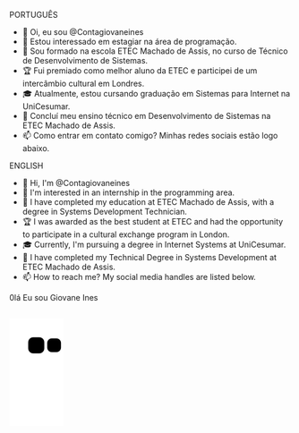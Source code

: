 PORTUGUÊS

* 👋 Oi, eu sou @Contagiovaneines
* 👀 Estou interessado em estagiar na área de programação.
* 🌱 Sou formado na escola ETEC Machado de Assis, no curso de Técnico de Desenvolvimento de Sistemas.
* 🏆 Fui premiado como melhor aluno da ETEC e participei de um intercâmbio cultural em Londres.
* 🎓 Atualmente, estou cursando graduação em Sistemas para Internet na UniCesumar.
* 🎒 Concluí meu ensino técnico em Desenvolvimento de Sistemas na ETEC Machado de Assis.
* 📫 Como entrar em contato comigo? Minhas redes sociais estão logo abaixo.

ENGLISH

* 👋 Hi, I'm @Contagiovaneines
* 👀 I'm interested in an internship in the programming area.
* 🌱 I have completed my education at ETEC Machado de Assis, with a degree in Systems Development Technician.
* 🏆 I was awarded as the best student at ETEC and had the opportunity to participate in a cultural exchange program in London.
* 🎓 Currently, I'm pursuing a degree in Internet Systems at UniCesumar.
* 🎒 I have completed my Technical Degree in Systems Development at ETEC Machado de Assis.
* 📫 How to reach me? My social media handles are listed below.

<!---
Contagiovaneines/Contagiovaneines is a ✨ special ✨ repository because its `README.md` (this file) appears on your GitHub profile.
You can click the Preview link to take a look at your changes.
--->
0lá Eu sou Giovane Ines
 
 ##

 ![Snake animation](https://github.com/Contagiovaneines/Contagiovaneines/blob/output/github-contribution-grid-snake.svg)  
 
</div>
 
 
                                                                                                                                                  
                                                                                                                                                  
